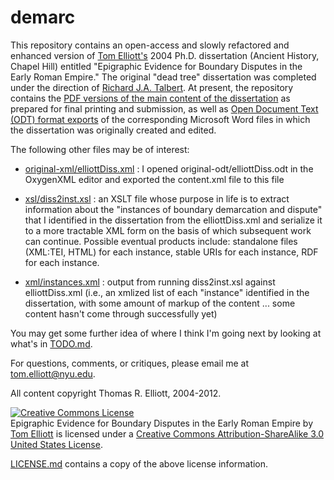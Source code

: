 demarc
======

This repository contains an open-access and slowly refactored and enhanced version of [Tom Elliott's](http://isaw.nyu.edu/people/staff/tom-elliott) 2004 Ph.D. dissertation (Ancient History, Chapel Hill) entitled "Epigraphic Evidence for Boundary Disputes in the Early Roman Empire." The original "dead tree" dissertation was completed under the direction of [Richard J.A. Talbert](http://en.wikipedia.org/wiki/Richard_Talbert). At present, the repository contains the [PDF versions of the main content of the dissertation](https://github.com/paregorios/demarc/blob/master/original-pdf/BoundaryDisputes.pdf) as prepared for final printing and submission, as well as [Open Document Text (ODT) format exports](https://github.com/paregorios/demarc/tree/master/original-odt) of the corresponding Microsoft Word files in which the dissertation was originally created and edited.

The following other files may be of interest:

* [original-xml/elliottDiss.xml](https://github.com/paregorios/demarc/blob/master/original-xml/elliottDiss.xml) : I opened original-odt/elliottDiss.odt in the OxygenXML editor and exported the content.xml file to this file

* [xsl/diss2inst.xsl](https://github.com/paregorios/demarc/blob/master/xsl/diss2inst.xsl) : an XSLT file whose purpose in life is to extract information about the "instances of boundary demarcation and dispute" that I identified in the dissertation from the elliottDiss.xml and serialize it to a more tractable XML form on the basis of which subsequent work can continue. Possible eventual products include: standalone files (XML:TEI, HTML) for each instance, stable URIs for each instance, RDF for each instance.

* [xml/instances.xml](https://github.com/paregorios/demarc/blob/master/xml/instances.xml) : output from running diss2inst.xsl against elliottDiss.xml (i.e., an xmlized list of each "instance" identified in the dissertation, with some amount of markup of the content ... some content hasn't come through successfully yet) 

You may get some further idea of where I think I'm going next by looking at what's in [TODO.md](https://github.com/paregorios/demarc/blob/master/TODO.md).

For questions, comments, or critiques, please email me at tom.elliott@nyu.edu.
  
All content copyright Thomas R. Elliott, 2004-2012.

<a rel="license" href="http://creativecommons.org/licenses/by-sa/3.0/us/"><img alt="Creative Commons License" style="border-width:0" src="http://i.creativecommons.org/l/by-sa/3.0/us/88x31.png" /></a><br /><span xmlns:dct="http://purl.org/dc/terms/" href="http://purl.org/dc/dcmitype/Dataset" property="dct:title" rel="dct:type">Epigraphic Evidence for Boundary Disputes in the Early Roman Empire</span> by <a xmlns:cc="http://creativecommons.org/ns#" href="http://isaw.nyu.edu/people/staff/tom-elliott" property="cc:attributionName" rel="cc:attributionURL">Tom Elliott</a> is licensed under a <a rel="license" href="http://creativecommons.org/licenses/by-sa/3.0/us/">Creative Commons Attribution-ShareAlike 3.0 United States License</a>.

[LICENSE.md](https://github.com/paregorios/demarc/blob/master/LICENSE.md) contains a copy of the above license information.
